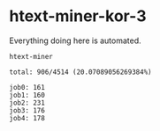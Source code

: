# htext-miner-kor-3

Everything doing here is automated.

```
htext-miner

total: 906/4514 (20.07089056269384%)

job0: 161
job1: 160
job2: 231
job3: 176
job4: 178
```
